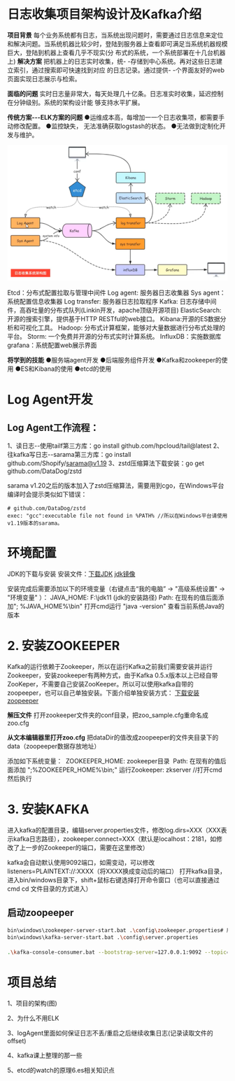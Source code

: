 # 日志收集项目架构设计及Kafka介绍
**项目背景**
每个业务系统都有日志，当系统出现问题时，需要通过日志信息来定位和解决问题。当系统机器比较少时，登陆到服务器上查看即可满足当系统机器规模巨大，登陆到机器上查看几乎不现实(分 布式的系统，一个系统部署在十几台机器上)
**解决方案**
把机器上的日志实时收集，统- -存储到中心系统。再对这些日志建立索引，通过搜索即可快速找到对应
的日志记录。通过提供- -个界面友好的web页面实现日志展示与检索。

**面临的问题**
实时日志量非常大，每天处理几十亿条。日志准实时收集，延迟控制在分钟级别。系统的架构设计能
够支持水平扩展。

**传统方案---ELK方案的问题**
●运维成本高，每增加一一个日志收集项，都需要手动修改配置。
●监控缺失， 无法准确获取logstash的状态。
●无法做到定制化开发与维护。

![image-20230424112342214](assets/image-20230424112342214.png)

Etcd：分布式配置拉取与管理中间件
Log agent: 服务器日志收集器			Sys agent：系统配置信息收集器			Log transfer: 服务器日志拉取程序
Kafka: 日志存储中间件，高吞吐量的分布式队列(Linkin开发，apache顶级开源项目) 
ElasticSearch: 开源的搜索引擎，提供基于HTTP RESTful的web接口。
Kibana:开源的ES数据分析和可视化工具。
Hadoop: 分布式计算框架，能够对大量数据进行分布式处理的平台。
Storm: 一个免费并开源的分布式实时计算系统。
InfluxDB：实施数据库					grafana：系统配置web展示界面

**将学到的技能**
●服务端agent开发
●后端服务组件开发
●Kafka和zookeeper的使用
●ES和Kibana的使用
●etcd的使用



# Log Agent开发
## Log Agent工作流程：
1、读日志--使用tailf第三方库：go install github.com/hpcloud/tail@latest
2、往kafka写日志--sarama第三方库：go install github.com/Shopify/sarama@v1.19
3、zstd压缩算法下载安装：go get github.com/DataDog/zstd

sarama v1.20之后的版本加入了zstd压缩算法，需要用到cgo，在Windows平台编译时会提示类似如下错误：

```shell
# github.com/DataDog/zstd
exec: "gcc":executable file not found in %PATH% //所以在Windows平台请使用v1.19版本的sarama。
```



# 环境配置

JDK的下载与安装
安装文件：[下载JDK](http://www.oracle.com/technetwork/java/javase/downloads/index.html )
[jdk镜像](https://repo.huaweicloud.com/java/jdk/)

安装完成后需要添加以下的环境变量（右键点击“我的电脑” -> "高级系统设置" -> "环境变量" ）：
	JAVA_HOME: F:\jdk11 (jdk的安装路径)
	Path: 在现有的值后面添加"; %JAVA_HOME%\bin"
打开cmd运行 "java -version" 查看当前系统Java的版本

# 2. 安装ZOOKEEPER

Kafka的运行依赖于Zookeeper，所以在运行Kafka之前我们需要安装并运行Zookeeper，安装zookeeper有两种方式，由于Kafka 0.5.x版本以上已经自带ZooKeper，不需要自己安装ZooKeeper。所以可以使用kafka自带的zoopeeper，也可以自己单独安装。下面介绍单独安装方式：
[下载安装zoopeeper](http://www.apache.org/dyn/closer.cgi/zookeeper/)

**解压文件**
打开zookeeper文件夹的conf目录，把zoo_sample.cfg重命名成zoo.cfg

**从文本编辑器里打开zoo.cfg**
把dataDir的值改成zoopeeper的文件夹目录下的data（zoopeeper数据存放地址）

添加如下系统变量：
	​ ZOOKEEPER_HOME: zookeeper目录
	​ Path: 在现有的值后面添加 ";%ZOOKEEPER_HOME%\bin;"
运行Zookeeper:  zkserver //打开cmd然后执行

# 3. 安装KAFKA
进入kafka的配置目录，编辑server.properties文件，修改log.dirs=XXX（XXX表示kafka日志路径），zookeeper.connect=XXX（默认是localhost：2181，如修改了上一步的Zookeeper的端口，需要在这里修改）

kafka会自动默认使用9092端口，如需变动，可以修改listeners=PLAINTEXT://:XXXX（将XXXX换成变动后的端口）
打开kafka目录，进入bin/windows目录下，shift+鼠标右键选择打开命令窗口（也可以直接通过cmd cd 文件目录的方式进入）

## 启动zoopeeper
```bash
bin\windows\zookeeper-server-start.bat .\config\zookeeper.properties# 启动kafka
bin\windows\kafka-server-start.bat .\config\server.properties

.\kafka-console-consumer.bat --bootstrap-server=127.0.0.1:9092 --topic=web_log --from-beginning //消费日志，打印在终端
```



# **项目总结**

1、项目的架构(图)

2、为什么不用ELK

3、logAgent里面如何保证日志不丢/重启之后继续收集日志(记录读取文件的offset)

4、kafka课上整理的那一些

5、etcd的watch的原理6.es相关知识点
